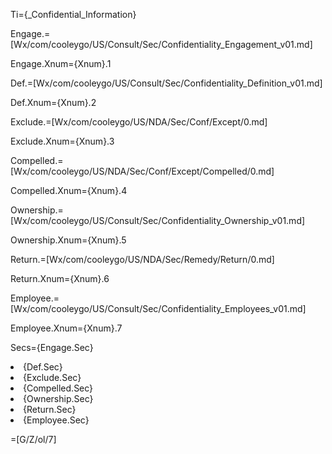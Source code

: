 Ti={_Confidential_Information}

Engage.=[Wx/com/cooleygo/US/Consult/Sec/Confidentiality_Engagement_v01.md]

Engage.Xnum={Xnum}.1

Def.=[Wx/com/cooleygo/US/Consult/Sec/Confidentiality_Definition_v01.md]

Def.Xnum={Xnum}.2

Exclude.=[Wx/com/cooleygo/US/NDA/Sec/Conf/Except/0.md]

Exclude.Xnum={Xnum}.3

Compelled.=[Wx/com/cooleygo/US/NDA/Sec/Conf/Except/Compelled/0.md]

Compelled.Xnum={Xnum}.4

Ownership.=[Wx/com/cooleygo/US/Consult/Sec/Confidentiality_Ownership_v01.md]

Ownership.Xnum={Xnum}.5

Return.=[Wx/com/cooleygo/US/NDA/Sec/Remedy/Return/0.md]

Return.Xnum={Xnum}.6

Employee.=[Wx/com/cooleygo/US/Consult/Sec/Confidentiality_Employees_v01.md]

Employee.Xnum={Xnum}.7

Secs={Engage.Sec}<li>{Def.Sec}<li>{Exclude.Sec}<li>{Compelled.Sec}<li>{Ownership.Sec}<li>{Return.Sec}<li>{Employee.Sec}

=[G/Z/ol/7]